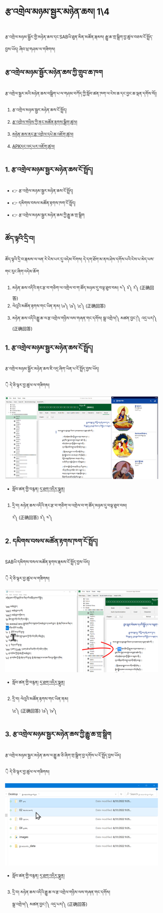 # རྩ་འགྲེལ་མཉམ་སྦྱར་མཉེན་ཆས། 1\4

རྩ་འགྲེལ་མཉམ་སྦྱོར་གྱི་མཉེན་ཆས་དང་SABཡི་ཐུན་མིན་མཚོན་རྣམས། རྒྱུ་ཆ་གྲ་སྒྲིག་བྱ་ཚུལ་བཅས་ངོ་སྤྲོད་བྱས་ཡོད། ཞིབ་ཕྲ་གཤམ་ལ་གཟིགས།

## རྩ་འགྲེལ་མཉམ་སྦྱོར་མཉེན་ཆས་ཀྱི་གྲུབ་ཆ་ཁག

རྩ་འགྲེལ་སྦྱར་མའི་མཉེན་ཆས་བསྒྲིག་པ་ལ་གཤམ་བཀོད་ཀྱི་སློབ་ཚན་ཁག་ལ་ངེས་ཆ་དང་བྱང་ཆ་ལྡན་དགོས་སོ།།

1. རྩ་འགྲེལ་མཉམ་སྦྱར་མཉེན་ཆས་ངོ་སྤྲོད།
2. [རྩ་འགྲེལ་གཉིས་ཀྱི་ནང་མཚོན་རྟགས་སྒྲིག་ཚུལ།]()
3. [མཉེན་ཆས་ནང་རྩ་འགྲེལ་དཔེ་ཆ་འཇོག་ཚུལ།]()
4. [APKདང་འདྲ་པར་འཇོག་ཚུལ།]()
## 1. རྩ་འགྲེལ་མཉམ་སྦྱར་མཉེན་ཆས་ངོ་སྤྲོད།

- 👉 རྩ་འགྲེལ་མཉམ་སྦྱར་མཉེན་ཆས་ངོ་སྤྲོད།
- 👉 དམིགས་བསལ་མཚོན་རྟགས་ཁག་ངོ་སྤྲོད།
- 👉 རྩ་འགྲེལ་མཉམ་སྦྱར་མཉེན་ཆས་ཀྱི་རྒྱུ་ཆ་གྲ་སྒྲིག

## ཚོད་ལྟའི་དྲི་བ།

ཚོད་ལྟའི་དྲི་བ་རྣམས་ལ་ལན་རེ་ངེས་པར་དུ་འདེམ་རོགས། དེ་དག་ཐོག་མ་ནས་ཤེས་དགོས་པའི་ངེས་པ་མེད་པས་གང་རུང་ཞིག་འདེམ་ཆོག

1. མཉེན་ཆས་འདིའི་ནང་རྩ་བ་གཅིག་ལ་འགྲེལ་བ་ག་ཚོད་མཉམ་དུ་བལྟ་ཐུབ་བམ། ༤༽ ༣༽ ༢༽ (正确回答)
2. ལེའུའི་མཚོན་རྟགས་གང་ཡིན་ནམ། \v༽ \s༽ \c༽ (正确回答)
3. མཉེན་ཆས་འདིའི་རྒྱུ་ཆ་ལ་རྩ་འགྲེལ་གཉིས་ལས་གཞན་གང་དགོས། སྒྲ་འགྲེལ།༽ མཚན་བྱང་།༽ འདྲ་པར།༽ (正确回答)

## 1. རྩ་འགྲེལ་མཉམ་སྦྱར་མཉེན་ཆས་ངོ་སྤྲོད།

རྩ་འགྲེལ་མཉམ་སྦྱོར་མཉེན་ཆས་ཇི་འདྲ་ཞིག་ཡིན་པ་ངོ་སྤྲོད་བྱས་ཡོད།

👇 དེ་ཅི་ལྟར་བྱ་ཚུལ་ལ་གཟིགས།

![800](images/000001.png)


- སློབ་ཚན་གྱི་བརྙན། [དྲ་ཐག་འདིར་སྣུན།](https://drive.google.com/file/d/1xdISsP6Uq32UG5usF6VO9EWsptoNYtrZ/view?usp=sharing)


1. དྲི་བ། མཉེན་ཆས་འདིའི་ནང་རྩ་བ་གཅིག་ལ་འགྲེལ་བ་ག་ཚོད་མཉམ་དུ་བལྟ་ཐུབ་བམ།  
༢༽ (正确回答) ༣༽ ༤༽ 
## 2. དམིགས་བསལ་མཚོན་རྟགས་ཁག་ངོ་སྤྲོད།

SABཡི་དམིགས་བསལ་མཚོན་རྟགས་རྣམས་ངོ་སྤྲོད་བྱས་ཡོད།

👇 དེ་ཅི་ལྟར་བྱ་ཚུལ་ལ་གཟིགས།

![800](images/000002.png)


- སློབ་ཚན་གྱི་བརྙན། [དྲ་ཐག་འདིར་སྣུན།](https://drive.google.com/file/d/1SurNjovtRNMVza--IKqAGEnPcztf4sku/view?usp=sharing)

2. དྲི་བ། ལེའུའི་མཚོན་རྟགས་གང་ཡིན་ནམ།  
\c༽ (正确回答) \s༽ \v༽

## 3. རྩ་འགྲེལ་མཉམ་སྦྱར་མཉེན་ཆས་ཀྱི་རྒྱུ་ཆ་གྲ་སྒྲིག

རྩ་འགྲེལ་མཉམ་སྦྱར་མཉེན་ཆས་ལ་རྒྱུ་ཆ་ཅི་ཞིག་གྲ་སྒྲིག་བྱ་དགོས་པ་ངོ་སྤྲོད་བྱས་ཡོད།

👇 དེ་ཅི་ལྟར་བྱ་ཚུལ་ལ་གཟིགས།

![800](images/000003.png)
 

- སློབ་ཚན་གྱི་བརྙན། [དྲ་ཐག་འདིར་སྣུན།](https://drive.google.com/file/d/1ycATfujfsiP0na-L-1Eu0qlUAq-J1Zuq/view?usp=sharing)


3. དྲི་བ། མཉེན་ཆས་འདིའི་རྒྱུ་ཆ་ལ་རྩ་འགྲེལ་གཉིས་ལས་གཞན་གང་དགོས།  
སྒྲ་འགྲེལ།༽ མཚན་བྱང་།༽ འདྲ་པར།༽ (正确回答)
